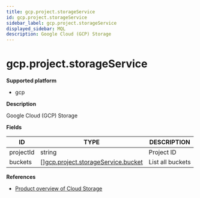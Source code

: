 ```yaml
---
title: gcp.project.storageService
id: gcp.project.storageService
sidebar_label: gcp.project.storageService
displayed_sidebar: MQL
description: Google Cloud (GCP) Storage
---
```


# gcp.project.storageService

**Supported platform**

- gcp

**Description**

Google Cloud (GCP) Storage

**Fields**

| ID        | TYPE                                                                                | DESCRIPTION      |
| --------- | ----------------------------------------------------------------------------------- | ---------------- |
| projectId | string                                                                              | Project ID       |
| buckets   | &#91;&#93;[gcp.project.storageService.bucket](gcp.project.storageservice.bucket.md) | List all buckets |

**References**

- [Product overview of Cloud Storage](https://cloud.google.com/storage/docs/introduction)

